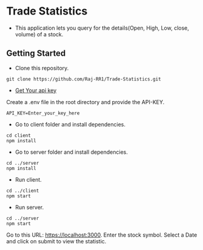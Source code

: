 # Trade Statistics
- This application lets you query for the details(Open, High, Low, close, volume) of a stock.

## Getting Started
- Clone this repository.

```
git clone https://github.com/Raj-RR1/Trade-Statistics.git
```

- [Get Your api key](https://polygon.io/dashboard/api-keys)

Create a .env file in the root directory and provide the API-KEY. 
```
API_KEY=Enter_your_key_here
```

- Go to client folder and install dependencies.

```
cd client
npm install
```
- Go to server folder and install dependencies.

```
cd ../server
npm install
```

- Run client.
```
cd ../client
npm start
```
- Run server.
```
cd ../server
npm start
```
Go to this URL: [https://localhost:3000](https://localhost:3000). Enter the stock symbol. Select a Date and click on submit to view the statistic.




